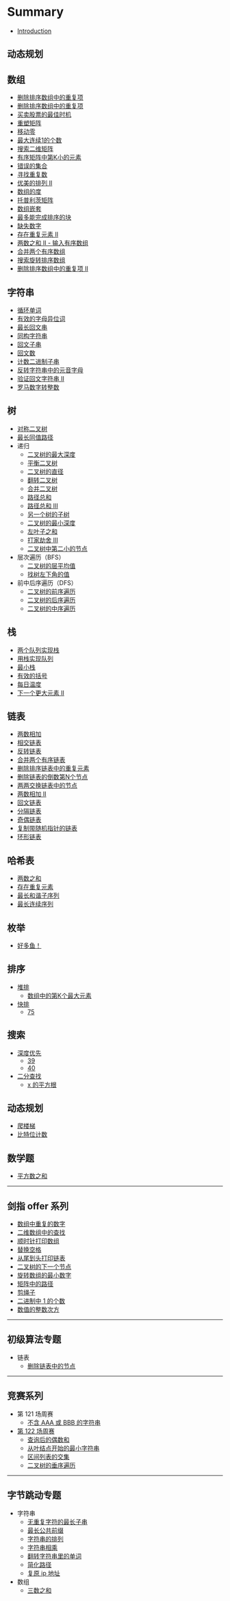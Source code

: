 # Summary

* [Introduction](README.md)

## 动态规划

## 数组

* [删除排序数组中的重复项](/array/cn-26.md)
* [删除排序数组中的重复项](/array/cn-27.md)
* [买卖股票的最佳时机](/array/cn-121.md)
* [重塑矩阵](array/566.md)
* [移动零](array/283.md)
* [最大连续1的个数](array/485.md)
* [搜索二维矩阵](array/240.md)
* [有序矩阵中第K小的元素](array/378.md)
* [错误的集合](array/645.md)
* [寻找重复数](array/287.md)
* [优美的排列 II](array/667.md)
* [数组的度](array/697.md)
* [托普利茨矩阵](array/766.md)
* [数组嵌套](array/565.md)
* [最多能完成排序的块](array/769.md)
* [缺失数字](/array/268.md)
* [存在重复元素 II](/array/219.md)
* [两数之和 II - 输入有序数组](/array/167.md)
* [合并两个有序数组](/array/88.md)
* [搜索旋转排序数组](/array/33.md)
* [删除排序数组中的重复项 II](/array/80.md)

## 字符串

* [循环单词](/string/loop_word.md)
* [有效的字母异位词](/string/242.md)
* [最长回文串](/string/409.md)
* [同构字符串](/string/205.md)
* [回文子串](/string/647.md)
* [回文数](/string/9.md)
* [计数二进制子串](/string/696.md)
* [反转字符串中的元音字母](/string/345.md)
* [验证回文字符串 Ⅱ](/string/680.md)
* [罗马数字转整数](/string/13.md)

## 树

* [对称二叉树](/tree/cn-101.md)
* [最长同值路径](/tree/cn-687.md)
* 递归
    * [二叉树的最大深度](/tree/104.md)
    * [平衡二叉树](/tree/110.md)
    * [二叉树的直径](/tree/543.md)
    * [翻转二叉树](/tree/226.md)
    * [合并二叉树](/tree/617.md)
    * [路径总和](/tree/112.md)
    * [路径总和 III](/tree/437.md)
    * [另一个树的子树](/tree/572.md)
    * [二叉树的最小深度](/tree/111.md)
    * [左叶子之和](/tree/404.md)
    * [打家劫舍 III](/tree/337.md)
    * [二叉树中第二小的节点](/tree/671.md)
* 层次遍历（BFS）
    * [二叉树的层平均值](/tree/637.md)
    * [找树左下角的值](/tree/513.md)
* 前中后序遍历（DFS）
    * [二叉树的前序遍历](/tree/144.md)
    * [二叉树的后序遍历](/tree/145.md)
    * [二叉树的中序遍历](/tree/94.md)

## 栈

* [两个队列实现栈](/stack/cn-225.md)
* [用栈实现队列](/stack/232.md)
* [最小栈](/stack/155.md)
* [有效的括号](/stack/20.md)
* [每日温度](/stack/739.md)
* [下一个更大元素 II](/stack/503.md)

## 链表

* [两数相加](/link_list/cn-2.md)
* [相交链表](/link_list/160.md)
* [反转链表](/link_list/206.md)
* [合并两个有序链表](/link_list/21.md)
* [删除排序链表中的重复元素](/link_list/83.md)
* [删除链表的倒数第N个节点](/link_list/19.md)
* [两两交换链表中的节点](/link_list/24.md)
* [两数相加 II](/link_list/445.md)
* [回文链表](/link_list/234.md)
* [分隔链表](/link_list/725.md)
* [奇偶链表](/link_list/328.md)
* [复制带随机指针的链表](/link_list/138.md)
* [环形链表](/link_list/141.md)

## 哈希表

* [两数之和](/hash/1.md)
* [存在重复元素](/hash/217.md)
* [最长和谐子序列](/hash/594.md)
* [最长连续序列](/hash/128.md)

## 枚举

* [好多鱼！](/enumeration/many_fish.md)

## 排序

* [堆排](/sort/heap.md)
    * [数组中的第K个最大元素](/sort/heap/215.md)
* [快排]()
    * [75](/sort/quick/75.md)

## 搜索

* [深度优先]()
    * [39](/research/dfs/39.md)
    * [40](research/dfs/40.md)
* [二分查找]()
    * [x 的平方根](/research/binary_search/69.md)

## 动态规划

* [爬楼梯](/dynamic/70.md)
* [比特位计数](/dynamic/338.md)

## 数学题

* [平方数之和](/math/633.md)

----

## 剑指 offer 系列

* [数组中重复的数字](/offer/array-repeat.md)
* [二维数组中的查找](/offer/array-find-two-demen.md)
* [顺时针打印数组](/offer/array-clockwise.md)
* [替换空格](/offer/string-move-space.md)
* [从尾到头打印链表](/offer/link-reverse-print.md)
* [二叉树的下一个节点](/offer/tree-sequential-traversal-next-node.md)
* [旋转数组的最小数字](/offer/array-rotate-min-num.md)
* [矩阵中的路径](/offer/array-search-words.md)
* [剪绳子](/offer/cut-rope.md)
* [二进制中 1 的个数](/offer/one-of-binary.md)
* [数值的整数次方](/offer/num-pow.md)

----

## 初级算法专题

* 链表
    * [删除链表中的节点](/primary/link/237.md)

----

## 竞赛系列

* 第 121 场周赛
    * [不含 AAA 或 BBB 的字符串](/weekly/121/984.md)
* [第 122 场周赛](/weekly/122.md)
    * [查询后的偶数和](/weekly/122/985.md)
    * [从叶结点开始的最小字符串](/weekly/122/988.md)
    * [区间列表的交集](/weekly/122/986.md)
    * [二叉树的垂序遍历]()

----

## 字节跳动专题

* 字符串
    * [无重复字符的最长子串](/byte_dance/string/3.md)
    * [最长公共前缀](/byte_dance/string/14.md)
    * [字符串的排列](/byte_dance/string/567.md)
    * [字符串相乘](/byte_dance/string/43.md)
    * [翻转字符串里的单词](/byte_dance/string/151.md)
    * [简化路径](/byte_dance/string/71.md)
    * [复原 ip 地址](/byte_dance/string/93.md)
* 数组
    * [三数之和](/byte_dance/array/15.md)
